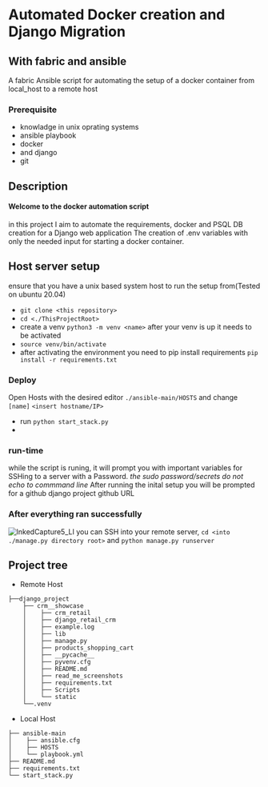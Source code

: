 # Automated Docker creation and Django Migration
## With fabric and ansible

A fabric Ansible script for automating the setup of a docker container from local_host to a remote host

### Prerequisite

- knowladge in unix oprating systems
- ansible playbook 
- docker 
- and django 
- git
## Description

#### Welcome to the docker automation script

in this project I aim to automate the requirements, docker and PSQL DB creation for a Django web application
The creation of .env variables with only the needed input for starting a docker container.


## Host server setup
ensure that you have a unix based system host to run the setup from(Tested on ubuntu 20.04)

* `git clone <this repository>`  
* `cd <./ThisProjectRoot>` 
* create a venv `python3 -m venv <name>` after your venv is up it needs to be activated 
* `source venv/bin/activate`
* after activating the environment you need to pip install requirements `pip install -r requirements.txt`

### Deploy

Open Hosts with the desired editor `./ansible-main/HOSTS` and change `[name]` `<insert hostname/IP>` 
* run `python start_stack.py`
* 
### run-time

while the script is runing,
it will prompt you with important variables for SSHing to a server with a Password.
*the sudo password/secrets do not echo to commmand line*
After running the inital setup you will be prompted for a github django project github URL

### After everything ran successfully

![InkedCapture5_LI](https://user-images.githubusercontent.com/47694559/113005053-c90d5b00-917c-11eb-9907-e8347ecaeaa4.jpg)
you can SSH into your remote server, `cd <into ./manage.py directory root>` and `python manage.py runserver`

## Project tree
* Remote Host
```
├──django_project
    ├── crm__showcase
    │    ├── crm_retail
    │    ├── django_retail_crm
    │    ├── example.log
    │    ├── lib
    │    ├── manage.py
    │    ├── products_shopping_cart
    │    ├── __pycache__
    │    ├── pyvenv.cfg
    │    ├── README.md
    │    ├── read_me_screenshots
    │    ├── requirements.txt
    │    ├── Scripts
    │    └── static
    └──.venv
```
* Local Host
```
├── ansible-main
│    ├── ansible.cfg
│    ├── HOSTS
│    └── playbook.yml
├── README.md
├── requirements.txt
└── start_stack.py
```
